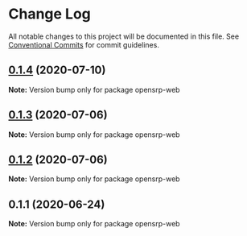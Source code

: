 # Change Log

All notable changes to this project will be documented in this file.
See [Conventional Commits](https://conventionalcommits.org) for commit guidelines.

## [0.1.4](https://github.com/OpenSRP/opensrp-web/compare/opensrp-web@0.1.3...opensrp-web@0.1.4) (2020-07-10)

**Note:** Version bump only for package opensrp-web

## [0.1.3](https://github.com/OpenSRP/opensrp-web/compare/opensrp-web@0.1.2...opensrp-web@0.1.3) (2020-07-06)

**Note:** Version bump only for package opensrp-web

## [0.1.2](https://github.com/OpenSRP/opensrp-web/compare/opensrp-web@0.1.1...opensrp-web@0.1.2) (2020-07-06)

**Note:** Version bump only for package opensrp-web

## 0.1.1 (2020-06-24)

**Note:** Version bump only for package opensrp-web

